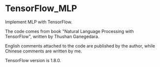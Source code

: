 # TensorFlow_MLP

Implement MLP with TensorFlow. 

The code comes from book "Natural Language Processing with TensorFlow", written by Thushan Ganegedara.

English comments attached to the code are published by the author, while Chinese comments are written by me.

TensorFlow version is 1.8.0.
